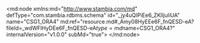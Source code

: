 <?xml version="1.0" encoding="UTF-8"?>
<md:node xmlns:md="http://www.stambia.com/md" defType="com.stambia.rdbms.schema" id="_jy4uQIPiEe6_ZKlljuliUA" name="CSG1_ORA4" md:ref="resource.md#_Amy08HyEEe6F_fnQESD-eA?fileId=_wdWFIHyDEe6F_fnQESD-eA$type=md$name=CSG1_ORA4?" internalVersion="v1.0.0" subMd="true">
  <attribute defType="com.stambia.rdbms.schema.dataStoreFilter" id="_Nm6WoIUnEe6_ZKlljuliUA" value=""/>
  <node defType="com.stambia.rdbms.datastore" id="_1Y35wIUwEe6_ZKlljuliUA" name="FILE_CONTROL">
    <attribute defType="com.stambia.rdbms.datastore.name" id="_1Y4g0IUwEe6_ZKlljuliUA" value="FILE_CONTROL"/>
    <attribute defType="com.stambia.rdbms.datastore.type" id="_1Y4g0YUwEe6_ZKlljuliUA" value="TABLE"/>
    <node defType="com.stambia.rdbms.column" id="_1eINMIUwEe6_ZKlljuliUA" name="CHAMP1" position="1">
      <attribute defType="com.stambia.rdbms.column.name" id="_1eINMYUwEe6_ZKlljuliUA" value="CHAMP1"/>
      <attribute defType="com.stambia.rdbms.column.nullable" id="_1eINMoUwEe6_ZKlljuliUA" value="1"/>
      <attribute defType="com.stambia.rdbms.column.charByte" id="_1eINM4UwEe6_ZKlljuliUA" value="BYTE"/>
      <attribute defType="com.stambia.rdbms.column.type" id="_1eINNIUwEe6_ZKlljuliUA" value="VARCHAR2"/>
      <attribute defType="com.stambia.rdbms.column.size" id="_1eINNYUwEe6_ZKlljuliUA" value="255"/>
    </node>
    <node defType="com.stambia.rdbms.column" id="_1eI0QIUwEe6_ZKlljuliUA" name="CHAMP2" position="2">
      <attribute defType="com.stambia.rdbms.column.name" id="_1eI0QYUwEe6_ZKlljuliUA" value="CHAMP2"/>
      <attribute defType="com.stambia.rdbms.column.nullable" id="_1eI0QoUwEe6_ZKlljuliUA" value="1"/>
      <attribute defType="com.stambia.rdbms.column.charByte" id="_1eI0Q4UwEe6_ZKlljuliUA" value="BYTE"/>
      <attribute defType="com.stambia.rdbms.column.type" id="_1eI0RIUwEe6_ZKlljuliUA" value="VARCHAR2"/>
      <attribute defType="com.stambia.rdbms.column.size" id="_1eI0RYUwEe6_ZKlljuliUA" value="255"/>
    </node>
    <node defType="com.stambia.rdbms.column" id="_1eKCYIUwEe6_ZKlljuliUA" name="CHAMP3" position="3">
      <attribute defType="com.stambia.rdbms.column.name" id="_1eKCYYUwEe6_ZKlljuliUA" value="CHAMP3"/>
      <attribute defType="com.stambia.rdbms.column.nullable" id="_1eKCYoUwEe6_ZKlljuliUA" value="1"/>
      <attribute defType="com.stambia.rdbms.column.charByte" id="_1eKCY4UwEe6_ZKlljuliUA" value="BYTE"/>
      <attribute defType="com.stambia.rdbms.column.type" id="_1eKCZIUwEe6_ZKlljuliUA" value="VARCHAR2"/>
      <attribute defType="com.stambia.rdbms.column.size" id="_1eKCZYUwEe6_ZKlljuliUA" value="255"/>
    </node>
    <node defType="com.stambia.rdbms.column" id="_1eLQgIUwEe6_ZKlljuliUA" name="CHAMP4" position="4">
      <attribute defType="com.stambia.rdbms.column.name" id="_1eLQgYUwEe6_ZKlljuliUA" value="CHAMP4"/>
      <attribute defType="com.stambia.rdbms.column.nullable" id="_1eLQgoUwEe6_ZKlljuliUA" value="1"/>
      <attribute defType="com.stambia.rdbms.column.charByte" id="_1eLQg4UwEe6_ZKlljuliUA" value="BYTE"/>
      <attribute defType="com.stambia.rdbms.column.type" id="_1eLQhIUwEe6_ZKlljuliUA" value="VARCHAR2"/>
      <attribute defType="com.stambia.rdbms.column.size" id="_1eLQhYUwEe6_ZKlljuliUA" value="255"/>
    </node>
    <node defType="com.stambia.rdbms.column" id="_1eMeoIUwEe6_ZKlljuliUA" name="CHAMP5" position="5">
      <attribute defType="com.stambia.rdbms.column.name" id="_1eMeoYUwEe6_ZKlljuliUA" value="CHAMP5"/>
      <attribute defType="com.stambia.rdbms.column.nullable" id="_1eMeooUwEe6_ZKlljuliUA" value="1"/>
      <attribute defType="com.stambia.rdbms.column.charByte" id="_1eMeo4UwEe6_ZKlljuliUA" value="BYTE"/>
      <attribute defType="com.stambia.rdbms.column.type" id="_1eMepIUwEe6_ZKlljuliUA" value="VARCHAR2"/>
      <attribute defType="com.stambia.rdbms.column.size" id="_1eMepYUwEe6_ZKlljuliUA" value="255"/>
    </node>
    <node defType="com.stambia.rdbms.column" id="_1eNFsIUwEe6_ZKlljuliUA" name="CHAMP6" position="6">
      <attribute defType="com.stambia.rdbms.column.name" id="_1eNFsYUwEe6_ZKlljuliUA" value="CHAMP6"/>
      <attribute defType="com.stambia.rdbms.column.nullable" id="_1eNFsoUwEe6_ZKlljuliUA" value="1"/>
      <attribute defType="com.stambia.rdbms.column.charByte" id="_1eNFs4UwEe6_ZKlljuliUA" value="BYTE"/>
      <attribute defType="com.stambia.rdbms.column.type" id="_1eNFtIUwEe6_ZKlljuliUA" value="VARCHAR2"/>
      <attribute defType="com.stambia.rdbms.column.size" id="_1eNFtYUwEe6_ZKlljuliUA" value="255"/>
    </node>
    <node defType="com.stambia.rdbms.column" id="_1eOT0IUwEe6_ZKlljuliUA" name="CHAMP7" position="7">
      <attribute defType="com.stambia.rdbms.column.name" id="_1eOT0YUwEe6_ZKlljuliUA" value="CHAMP7"/>
      <attribute defType="com.stambia.rdbms.column.nullable" id="_1eOT0oUwEe6_ZKlljuliUA" value="1"/>
      <attribute defType="com.stambia.rdbms.column.charByte" id="_1eOT04UwEe6_ZKlljuliUA" value="BYTE"/>
      <attribute defType="com.stambia.rdbms.column.type" id="_1eOT1IUwEe6_ZKlljuliUA" value="VARCHAR2"/>
      <attribute defType="com.stambia.rdbms.column.size" id="_1eOT1YUwEe6_ZKlljuliUA" value="255"/>
    </node>
    <node defType="com.stambia.rdbms.column" id="_1eO64IUwEe6_ZKlljuliUA" name="CHAMP8" position="8">
      <attribute defType="com.stambia.rdbms.column.name" id="_1eO64YUwEe6_ZKlljuliUA" value="CHAMP8"/>
      <attribute defType="com.stambia.rdbms.column.nullable" id="_1eO64oUwEe6_ZKlljuliUA" value="1"/>
      <attribute defType="com.stambia.rdbms.column.charByte" id="_1eO644UwEe6_ZKlljuliUA" value="BYTE"/>
      <attribute defType="com.stambia.rdbms.column.type" id="_1eO65IUwEe6_ZKlljuliUA" value="VARCHAR2"/>
      <attribute defType="com.stambia.rdbms.column.size" id="_1eO65YUwEe6_ZKlljuliUA" value="255"/>
    </node>
    <node defType="com.stambia.rdbms.column" id="_1eQJAIUwEe6_ZKlljuliUA" name="CHAMP9" position="9">
      <attribute defType="com.stambia.rdbms.column.name" id="_1eQJAYUwEe6_ZKlljuliUA" value="CHAMP9"/>
      <attribute defType="com.stambia.rdbms.column.nullable" id="_1eQJAoUwEe6_ZKlljuliUA" value="1"/>
      <attribute defType="com.stambia.rdbms.column.charByte" id="_1eQJA4UwEe6_ZKlljuliUA" value="BYTE"/>
      <attribute defType="com.stambia.rdbms.column.type" id="_1eQJBIUwEe6_ZKlljuliUA" value="VARCHAR2"/>
      <attribute defType="com.stambia.rdbms.column.size" id="_1eQJBYUwEe6_ZKlljuliUA" value="255"/>
    </node>
    <node defType="com.stambia.rdbms.column" id="_1eQwEIUwEe6_ZKlljuliUA" name="CHAMP10" position="10">
      <attribute defType="com.stambia.rdbms.column.name" id="_1eQwEYUwEe6_ZKlljuliUA" value="CHAMP10"/>
      <attribute defType="com.stambia.rdbms.column.nullable" id="_1eQwEoUwEe6_ZKlljuliUA" value="1"/>
      <attribute defType="com.stambia.rdbms.column.charByte" id="_1eQwE4UwEe6_ZKlljuliUA" value="BYTE"/>
      <attribute defType="com.stambia.rdbms.column.type" id="_1eQwFIUwEe6_ZKlljuliUA" value="VARCHAR2"/>
      <attribute defType="com.stambia.rdbms.column.size" id="_1eQwFYUwEe6_ZKlljuliUA" value="255"/>
    </node>
    <node defType="com.stambia.rdbms.column" id="_1eRXIIUwEe6_ZKlljuliUA" name="CHAMP11" position="11">
      <attribute defType="com.stambia.rdbms.column.name" id="_1eRXIYUwEe6_ZKlljuliUA" value="CHAMP11"/>
      <attribute defType="com.stambia.rdbms.column.nullable" id="_1eRXIoUwEe6_ZKlljuliUA" value="1"/>
      <attribute defType="com.stambia.rdbms.column.charByte" id="_1eRXI4UwEe6_ZKlljuliUA" value="BYTE"/>
      <attribute defType="com.stambia.rdbms.column.type" id="_1eRXJIUwEe6_ZKlljuliUA" value="VARCHAR2"/>
      <attribute defType="com.stambia.rdbms.column.size" id="_1eRXJYUwEe6_ZKlljuliUA" value="255"/>
    </node>
    <node defType="com.stambia.rdbms.column" id="_1eSlQIUwEe6_ZKlljuliUA" name="CHAMP12" position="12">
      <attribute defType="com.stambia.rdbms.column.name" id="_1eSlQYUwEe6_ZKlljuliUA" value="CHAMP12"/>
      <attribute defType="com.stambia.rdbms.column.nullable" id="_1eSlQoUwEe6_ZKlljuliUA" value="1"/>
      <attribute defType="com.stambia.rdbms.column.charByte" id="_1eSlQ4UwEe6_ZKlljuliUA" value="BYTE"/>
      <attribute defType="com.stambia.rdbms.column.type" id="_1eSlRIUwEe6_ZKlljuliUA" value="VARCHAR2"/>
      <attribute defType="com.stambia.rdbms.column.size" id="_1eSlRYUwEe6_ZKlljuliUA" value="255"/>
    </node>
    <node defType="com.stambia.rdbms.column" id="_1eTMUIUwEe6_ZKlljuliUA" name="CHAMP13" position="13">
      <attribute defType="com.stambia.rdbms.column.name" id="_1eTMUYUwEe6_ZKlljuliUA" value="CHAMP13"/>
      <attribute defType="com.stambia.rdbms.column.nullable" id="_1eTMUoUwEe6_ZKlljuliUA" value="1"/>
      <attribute defType="com.stambia.rdbms.column.charByte" id="_1eTMU4UwEe6_ZKlljuliUA" value="BYTE"/>
      <attribute defType="com.stambia.rdbms.column.type" id="_1eTMVIUwEe6_ZKlljuliUA" value="VARCHAR2"/>
      <attribute defType="com.stambia.rdbms.column.size" id="_1eTMVYUwEe6_ZKlljuliUA" value="255"/>
    </node>
    <node defType="com.stambia.rdbms.column" id="_1eUacIUwEe6_ZKlljuliUA" name="SOURCE" position="14">
      <attribute defType="com.stambia.rdbms.column.name" id="_1eUacYUwEe6_ZKlljuliUA" value="SOURCE"/>
      <attribute defType="com.stambia.rdbms.column.nullable" id="_1eUacoUwEe6_ZKlljuliUA" value="1"/>
      <attribute defType="com.stambia.rdbms.column.charByte" id="_1eUac4UwEe6_ZKlljuliUA" value="BYTE"/>
      <attribute defType="com.stambia.rdbms.column.type" id="_1eUadIUwEe6_ZKlljuliUA" value="VARCHAR2"/>
      <attribute defType="com.stambia.rdbms.column.size" id="_1eUadYUwEe6_ZKlljuliUA" value="255"/>
    </node>
  </node>
  <node defType="com.stambia.rdbms.datastore" id="_MPQCUIU2Ee6_ZKlljuliUA" name="SOURCE">
    <attribute defType="com.stambia.rdbms.datastore.name" id="_MPQCUYU2Ee6_ZKlljuliUA" value="SOURCE"/>
    <attribute defType="com.stambia.rdbms.datastore.type" id="_MPQCUoU2Ee6_ZKlljuliUA" value="TABLE"/>
    <node defType="com.stambia.rdbms.column" id="_MYzm8IU2Ee6_ZKlljuliUA" name="ID_SOURCE" position="1">
      <attribute defType="com.stambia.rdbms.column.name" id="_MY0OAIU2Ee6_ZKlljuliUA" value="ID_SOURCE"/>
      <attribute defType="com.stambia.rdbms.column.nullable" id="_MY0OAYU2Ee6_ZKlljuliUA" value="1"/>
      <attribute defType="com.stambia.rdbms.column.charByte" id="_MY0OAoU2Ee6_ZKlljuliUA" value="BYTE"/>
      <attribute defType="com.stambia.rdbms.column.type" id="_MY0OA4U2Ee6_ZKlljuliUA" value="NUMBER"/>
    </node>
    <node defType="com.stambia.rdbms.column" id="_MY01EIU2Ee6_ZKlljuliUA" name="SOURCE" position="2">
      <attribute defType="com.stambia.rdbms.column.name" id="_MY1cIIU2Ee6_ZKlljuliUA" value="SOURCE"/>
      <attribute defType="com.stambia.rdbms.column.nullable" id="_MY1cIYU2Ee6_ZKlljuliUA" value="0"/>
      <attribute defType="com.stambia.rdbms.column.charByte" id="_MY1cIoU2Ee6_ZKlljuliUA" value="CHAR"/>
      <attribute defType="com.stambia.rdbms.column.type" id="_MY1cI4U2Ee6_ZKlljuliUA" value="VARCHAR2"/>
      <attribute defType="com.stambia.rdbms.column.size" id="_MY1cJIU2Ee6_ZKlljuliUA" value="200"/>
    </node>
    <node defType="com.stambia.rdbms.column" id="_MY2DMIU2Ee6_ZKlljuliUA" name="DATE_INTEGRATION" position="3">
      <attribute defType="com.stambia.rdbms.column.name" id="_MY2DMYU2Ee6_ZKlljuliUA" value="DATE_INTEGRATION"/>
      <attribute defType="com.stambia.rdbms.column.nullable" id="_MY2DMoU2Ee6_ZKlljuliUA" value="1"/>
      <attribute defType="com.stambia.rdbms.column.digits" id="_MY2DM4U2Ee6_ZKlljuliUA" value="6"/>
      <attribute defType="com.stambia.rdbms.column.charByte" id="_MY2DNIU2Ee6_ZKlljuliUA" value="BYTE"/>
      <attribute defType="com.stambia.rdbms.column.type" id="_MY2qQIU2Ee6_ZKlljuliUA" value="TIMESTAMP"/>
      <attribute defType="com.stambia.rdbms.column.size" id="_MY2qQYU2Ee6_ZKlljuliUA" value="11"/>
    </node>
    <node defType="com.stambia.rdbms.pk" id="_MY_0MIU2Ee6_ZKlljuliUA" name="PK_SAS_SOURCE">
      <node defType="com.stambia.rdbms.colref" id="_MY_0MYU2Ee6_ZKlljuliUA" position="1">
        <attribute defType="com.stambia.rdbms.colref.ref" id="_MY_0MoU2Ee6_ZKlljuliUA" ref="resource.md#_MY01EIU2Ee6_ZKlljuliUA?fileId=_jy4uQIPiEe6_ZKlljuliUA$type=md$name=SOURCE?"/>
      </node>
    </node>
  </node>
  <node defType="com.stambia.rdbms.datastore" id="_kvLqAIU4Ee6_ZKlljuliUA" name="SAS_COMPTE">
    <attribute defType="com.stambia.rdbms.datastore.name" id="_kvLqAYU4Ee6_ZKlljuliUA" value="SAS_COMPTE"/>
    <attribute defType="com.stambia.rdbms.datastore.type" id="_kvLqAoU4Ee6_ZKlljuliUA" value="TABLE"/>
    <node defType="com.stambia.rdbms.column" id="_k1a04IU4Ee6_ZKlljuliUA" name="CLE_COMPTE" position="1">
      <attribute defType="com.stambia.rdbms.column.name" id="_k1a04YU4Ee6_ZKlljuliUA" value="CLE_COMPTE"/>
      <attribute defType="com.stambia.rdbms.column.nullable" id="_k1bb8IU4Ee6_ZKlljuliUA" value="0"/>
      <attribute defType="com.stambia.rdbms.column.charByte" id="_k1bb8YU4Ee6_ZKlljuliUA" value="CHAR"/>
      <attribute defType="com.stambia.rdbms.column.type" id="_k1bb8oU4Ee6_ZKlljuliUA" value="VARCHAR2"/>
      <attribute defType="com.stambia.rdbms.column.size" id="_k1bb84U4Ee6_ZKlljuliUA" value="255"/>
    </node>
    <node defType="com.stambia.rdbms.column" id="_k1cDAIU4Ee6_ZKlljuliUA" name="ACTION" position="2">
      <attribute defType="com.stambia.rdbms.column.name" id="_k1cqEIU4Ee6_ZKlljuliUA" value="ACTION"/>
      <attribute defType="com.stambia.rdbms.column.nullable" id="_k1cqEYU4Ee6_ZKlljuliUA" value="1"/>
      <attribute defType="com.stambia.rdbms.column.charByte" id="_k1cqEoU4Ee6_ZKlljuliUA" value="CHAR"/>
      <attribute defType="com.stambia.rdbms.column.type" id="_k1cqE4U4Ee6_ZKlljuliUA" value="VARCHAR2"/>
      <attribute defType="com.stambia.rdbms.column.size" id="_k1cqFIU4Ee6_ZKlljuliUA" value="1"/>
    </node>
    <node defType="com.stambia.rdbms.column" id="_k1dRIIU4Ee6_ZKlljuliUA" name="STATUS" position="3">
      <attribute defType="com.stambia.rdbms.column.name" id="_k1dRIYU4Ee6_ZKlljuliUA" value="STATUS"/>
      <attribute defType="com.stambia.rdbms.column.nullable" id="_k1dRIoU4Ee6_ZKlljuliUA" value="1"/>
      <attribute defType="com.stambia.rdbms.column.charByte" id="_k1dRI4U4Ee6_ZKlljuliUA" value="CHAR"/>
      <attribute defType="com.stambia.rdbms.column.type" id="_k1dRJIU4Ee6_ZKlljuliUA" value="VARCHAR2"/>
      <attribute defType="com.stambia.rdbms.column.size" id="_k1dRJYU4Ee6_ZKlljuliUA" value="5"/>
    </node>
    <node defType="com.stambia.rdbms.column" id="_k1d4MIU4Ee6_ZKlljuliUA" name="TYPE" position="4">
      <attribute defType="com.stambia.rdbms.column.name" id="_k1d4MYU4Ee6_ZKlljuliUA" value="TYPE"/>
      <attribute defType="com.stambia.rdbms.column.nullable" id="_k1d4MoU4Ee6_ZKlljuliUA" value="1"/>
      <attribute defType="com.stambia.rdbms.column.charByte" id="_k1efQIU4Ee6_ZKlljuliUA" value="BYTE"/>
      <attribute defType="com.stambia.rdbms.column.type" id="_k1efQYU4Ee6_ZKlljuliUA" value="VARCHAR2"/>
      <attribute defType="com.stambia.rdbms.column.size" id="_k1efQoU4Ee6_ZKlljuliUA" value="255"/>
    </node>
    <node defType="com.stambia.rdbms.column" id="_k1fGUIU4Ee6_ZKlljuliUA" name="CABINET" position="5">
      <attribute defType="com.stambia.rdbms.column.name" id="_k1fGUYU4Ee6_ZKlljuliUA" value="CABINET"/>
      <attribute defType="com.stambia.rdbms.column.nullable" id="_k1fGUoU4Ee6_ZKlljuliUA" value="1"/>
      <attribute defType="com.stambia.rdbms.column.charByte" id="_k1fGU4U4Ee6_ZKlljuliUA" value="BYTE"/>
      <attribute defType="com.stambia.rdbms.column.type" id="_k1fGVIU4Ee6_ZKlljuliUA" value="VARCHAR2"/>
      <attribute defType="com.stambia.rdbms.column.size" id="_k1fGVYU4Ee6_ZKlljuliUA" value="255"/>
    </node>
    <node defType="com.stambia.rdbms.column" id="_k1gUcIU4Ee6_ZKlljuliUA" name="DATE_CREATION" position="6">
      <attribute defType="com.stambia.rdbms.column.name" id="_k1gUcYU4Ee6_ZKlljuliUA" value="DATE_CREATION"/>
      <attribute defType="com.stambia.rdbms.column.nullable" id="_k1gUcoU4Ee6_ZKlljuliUA" value="1"/>
      <attribute defType="com.stambia.rdbms.column.digits" id="_k1gUc4U4Ee6_ZKlljuliUA" value="6"/>
      <attribute defType="com.stambia.rdbms.column.charByte" id="_k1gUdIU4Ee6_ZKlljuliUA" value="BYTE"/>
      <attribute defType="com.stambia.rdbms.column.type" id="_k1gUdYU4Ee6_ZKlljuliUA" value="TIMESTAMP"/>
      <attribute defType="com.stambia.rdbms.column.size" id="_k1gUdoU4Ee6_ZKlljuliUA" value="11"/>
    </node>
    <node defType="com.stambia.rdbms.column" id="_k1g7gIU4Ee6_ZKlljuliUA" name="ID_SOURCE" position="7">
      <attribute defType="com.stambia.rdbms.column.name" id="_k1g7gYU4Ee6_ZKlljuliUA" value="ID_SOURCE"/>
      <attribute defType="com.stambia.rdbms.column.nullable" id="_k1g7goU4Ee6_ZKlljuliUA" value="1"/>
      <attribute defType="com.stambia.rdbms.column.digits" id="_k1g7g4U4Ee6_ZKlljuliUA" value="0"/>
      <attribute defType="com.stambia.rdbms.column.charByte" id="_k1g7hIU4Ee6_ZKlljuliUA" value="BYTE"/>
      <attribute defType="com.stambia.rdbms.column.type" id="_k1g7hYU4Ee6_ZKlljuliUA" value="NUMBER"/>
      <attribute defType="com.stambia.rdbms.column.size" id="_k1g7hoU4Ee6_ZKlljuliUA" value="4"/>
    </node>
    <node defType="com.stambia.rdbms.pk" id="_k1o3UIU4Ee6_ZKlljuliUA" name="PK_SAS_COMPTE">
      <node defType="com.stambia.rdbms.colref" id="_k1peYIU4Ee6_ZKlljuliUA" position="1">
        <attribute defType="com.stambia.rdbms.colref.ref" id="_k1peYYU4Ee6_ZKlljuliUA" ref="resource.md#_k1a04IU4Ee6_ZKlljuliUA?fileId=_jy4uQIPiEe6_ZKlljuliUA$type=md$name=CLE_COMPTE?"/>
      </node>
    </node>
  </node>
  <node defType="com.stambia.rdbms.datastore" id="_k8iwkIU4Ee6_ZKlljuliUA" name="SAS_ADRESSE">
    <attribute defType="com.stambia.rdbms.datastore.name" id="_k8jXoIU4Ee6_ZKlljuliUA" value="SAS_ADRESSE"/>
    <attribute defType="com.stambia.rdbms.datastore.type" id="_k8jXoYU4Ee6_ZKlljuliUA" value="TABLE"/>
    <node defType="com.stambia.rdbms.column" id="_lDDoQIU4Ee6_ZKlljuliUA" name="CLE_CLIENT" position="1">
      <attribute defType="com.stambia.rdbms.column.name" id="_lDEPUIU4Ee6_ZKlljuliUA" value="CLE_CLIENT"/>
      <attribute defType="com.stambia.rdbms.column.nullable" id="_lDE2YIU4Ee6_ZKlljuliUA" value="0"/>
      <attribute defType="com.stambia.rdbms.column.charByte" id="_lDE2YYU4Ee6_ZKlljuliUA" value="CHAR"/>
      <attribute defType="com.stambia.rdbms.column.type" id="_lDE2YoU4Ee6_ZKlljuliUA" value="VARCHAR2"/>
      <attribute defType="com.stambia.rdbms.column.size" id="_lDE2Y4U4Ee6_ZKlljuliUA" value="45"/>
    </node>
    <node defType="com.stambia.rdbms.column" id="_lDGEgIU4Ee6_ZKlljuliUA" name="ACTION" position="2">
      <attribute defType="com.stambia.rdbms.column.name" id="_lDGEgYU4Ee6_ZKlljuliUA" value="ACTION"/>
      <attribute defType="com.stambia.rdbms.column.nullable" id="_lDGEgoU4Ee6_ZKlljuliUA" value="1"/>
      <attribute defType="com.stambia.rdbms.column.charByte" id="_lDGEg4U4Ee6_ZKlljuliUA" value="CHAR"/>
      <attribute defType="com.stambia.rdbms.column.type" id="_lDGEhIU4Ee6_ZKlljuliUA" value="VARCHAR2"/>
      <attribute defType="com.stambia.rdbms.column.size" id="_lDGEhYU4Ee6_ZKlljuliUA" value="1"/>
    </node>
    <node defType="com.stambia.rdbms.column" id="_lDGrkIU4Ee6_ZKlljuliUA" name="STATUS" position="3">
      <attribute defType="com.stambia.rdbms.column.name" id="_lDGrkYU4Ee6_ZKlljuliUA" value="STATUS"/>
      <attribute defType="com.stambia.rdbms.column.nullable" id="_lDGrkoU4Ee6_ZKlljuliUA" value="1"/>
      <attribute defType="com.stambia.rdbms.column.charByte" id="_lDGrk4U4Ee6_ZKlljuliUA" value="CHAR"/>
      <attribute defType="com.stambia.rdbms.column.type" id="_lDGrlIU4Ee6_ZKlljuliUA" value="VARCHAR2"/>
      <attribute defType="com.stambia.rdbms.column.size" id="_lDGrlYU4Ee6_ZKlljuliUA" value="5"/>
    </node>
    <node defType="com.stambia.rdbms.column" id="_lDHSoIU4Ee6_ZKlljuliUA" name="LIGNE_1" position="4">
      <attribute defType="com.stambia.rdbms.column.name" id="_lDHSoYU4Ee6_ZKlljuliUA" value="LIGNE_1"/>
      <attribute defType="com.stambia.rdbms.column.nullable" id="_lDHSooU4Ee6_ZKlljuliUA" value="1"/>
      <attribute defType="com.stambia.rdbms.column.charByte" id="_lDHSo4U4Ee6_ZKlljuliUA" value="CHAR"/>
      <attribute defType="com.stambia.rdbms.column.type" id="_lDH5sIU4Ee6_ZKlljuliUA" value="VARCHAR2"/>
      <attribute defType="com.stambia.rdbms.column.size" id="_lDH5sYU4Ee6_ZKlljuliUA" value="255"/>
    </node>
    <node defType="com.stambia.rdbms.column" id="_lDIgwIU4Ee6_ZKlljuliUA" name="LIGNE_2" position="5">
      <attribute defType="com.stambia.rdbms.column.name" id="_lDIgwYU4Ee6_ZKlljuliUA" value="LIGNE_2"/>
      <attribute defType="com.stambia.rdbms.column.nullable" id="_lDIgwoU4Ee6_ZKlljuliUA" value="1"/>
      <attribute defType="com.stambia.rdbms.column.charByte" id="_lDIgw4U4Ee6_ZKlljuliUA" value="CHAR"/>
      <attribute defType="com.stambia.rdbms.column.type" id="_lDIgxIU4Ee6_ZKlljuliUA" value="VARCHAR2"/>
      <attribute defType="com.stambia.rdbms.column.size" id="_lDIgxYU4Ee6_ZKlljuliUA" value="255"/>
    </node>
    <node defType="com.stambia.rdbms.column" id="_lDJH0IU4Ee6_ZKlljuliUA" name="LIGNE_3" position="6">
      <attribute defType="com.stambia.rdbms.column.name" id="_lDJH0YU4Ee6_ZKlljuliUA" value="LIGNE_3"/>
      <attribute defType="com.stambia.rdbms.column.nullable" id="_lDJu4IU4Ee6_ZKlljuliUA" value="1"/>
      <attribute defType="com.stambia.rdbms.column.charByte" id="_lDJu4YU4Ee6_ZKlljuliUA" value="CHAR"/>
      <attribute defType="com.stambia.rdbms.column.type" id="_lDJu4oU4Ee6_ZKlljuliUA" value="VARCHAR2"/>
      <attribute defType="com.stambia.rdbms.column.size" id="_lDJu44U4Ee6_ZKlljuliUA" value="255"/>
    </node>
    <node defType="com.stambia.rdbms.column" id="_lDKV8IU4Ee6_ZKlljuliUA" name="LIGNE_4" position="7">
      <attribute defType="com.stambia.rdbms.column.name" id="_lDKV8YU4Ee6_ZKlljuliUA" value="LIGNE_4"/>
      <attribute defType="com.stambia.rdbms.column.nullable" id="_lDKV8oU4Ee6_ZKlljuliUA" value="1"/>
      <attribute defType="com.stambia.rdbms.column.charByte" id="_lDKV84U4Ee6_ZKlljuliUA" value="CHAR"/>
      <attribute defType="com.stambia.rdbms.column.type" id="_lDKV9IU4Ee6_ZKlljuliUA" value="VARCHAR2"/>
      <attribute defType="com.stambia.rdbms.column.size" id="_lDKV9YU4Ee6_ZKlljuliUA" value="255"/>
    </node>
    <node defType="com.stambia.rdbms.column" id="_lDK9AIU4Ee6_ZKlljuliUA" name="LIGNE_5" position="8">
      <attribute defType="com.stambia.rdbms.column.name" id="_lDK9AYU4Ee6_ZKlljuliUA" value="LIGNE_5"/>
      <attribute defType="com.stambia.rdbms.column.nullable" id="_lDK9AoU4Ee6_ZKlljuliUA" value="1"/>
      <attribute defType="com.stambia.rdbms.column.charByte" id="_lDK9A4U4Ee6_ZKlljuliUA" value="CHAR"/>
      <attribute defType="com.stambia.rdbms.column.type" id="_lDK9BIU4Ee6_ZKlljuliUA" value="VARCHAR2"/>
      <attribute defType="com.stambia.rdbms.column.size" id="_lDK9BYU4Ee6_ZKlljuliUA" value="255"/>
    </node>
    <node defType="com.stambia.rdbms.column" id="_lDMLIIU4Ee6_ZKlljuliUA" name="VILLE" position="9">
      <attribute defType="com.stambia.rdbms.column.name" id="_lDMLIYU4Ee6_ZKlljuliUA" value="VILLE"/>
      <attribute defType="com.stambia.rdbms.column.nullable" id="_lDMLIoU4Ee6_ZKlljuliUA" value="1"/>
      <attribute defType="com.stambia.rdbms.column.charByte" id="_lDMLI4U4Ee6_ZKlljuliUA" value="CHAR"/>
      <attribute defType="com.stambia.rdbms.column.type" id="_lDMLJIU4Ee6_ZKlljuliUA" value="VARCHAR2"/>
      <attribute defType="com.stambia.rdbms.column.size" id="_lDMLJYU4Ee6_ZKlljuliUA" value="255"/>
    </node>
    <node defType="com.stambia.rdbms.column" id="_lDMyMIU4Ee6_ZKlljuliUA" name="CODE_POSTAL" position="10">
      <attribute defType="com.stambia.rdbms.column.name" id="_lDNZQIU4Ee6_ZKlljuliUA" value="CODE_POSTAL"/>
      <attribute defType="com.stambia.rdbms.column.nullable" id="_lDNZQYU4Ee6_ZKlljuliUA" value="1"/>
      <attribute defType="com.stambia.rdbms.column.charByte" id="_lDNZQoU4Ee6_ZKlljuliUA" value="CHAR"/>
      <attribute defType="com.stambia.rdbms.column.type" id="_lDNZQ4U4Ee6_ZKlljuliUA" value="VARCHAR2"/>
      <attribute defType="com.stambia.rdbms.column.size" id="_lDNZRIU4Ee6_ZKlljuliUA" value="255"/>
    </node>
    <node defType="com.stambia.rdbms.column" id="_lDOAUIU4Ee6_ZKlljuliUA" name="PAYS" position="11">
      <attribute defType="com.stambia.rdbms.column.name" id="_lDOAUYU4Ee6_ZKlljuliUA" value="PAYS"/>
      <attribute defType="com.stambia.rdbms.column.nullable" id="_lDOAUoU4Ee6_ZKlljuliUA" value="1"/>
      <attribute defType="com.stambia.rdbms.column.charByte" id="_lDOAU4U4Ee6_ZKlljuliUA" value="CHAR"/>
      <attribute defType="com.stambia.rdbms.column.type" id="_lDOAVIU4Ee6_ZKlljuliUA" value="VARCHAR2"/>
      <attribute defType="com.stambia.rdbms.column.size" id="_lDOAVYU4Ee6_ZKlljuliUA" value="255"/>
    </node>
    <node defType="com.stambia.rdbms.column" id="_lDPOcIU4Ee6_ZKlljuliUA" name="QUALITE" position="12">
      <attribute defType="com.stambia.rdbms.column.name" id="_lDPOcYU4Ee6_ZKlljuliUA" value="QUALITE"/>
      <attribute defType="com.stambia.rdbms.column.nullable" id="_lDPOcoU4Ee6_ZKlljuliUA" value="1"/>
      <attribute defType="com.stambia.rdbms.column.charByte" id="_lDPOc4U4Ee6_ZKlljuliUA" value="CHAR"/>
      <attribute defType="com.stambia.rdbms.column.type" id="_lDPOdIU4Ee6_ZKlljuliUA" value="VARCHAR2"/>
      <attribute defType="com.stambia.rdbms.column.size" id="_lDPOdYU4Ee6_ZKlljuliUA" value="255"/>
    </node>
    <node defType="com.stambia.rdbms.column" id="_lDP1gIU4Ee6_ZKlljuliUA" name="DATE_CREATION" position="13">
      <attribute defType="com.stambia.rdbms.column.name" id="_lDP1gYU4Ee6_ZKlljuliUA" value="DATE_CREATION"/>
      <attribute defType="com.stambia.rdbms.column.nullable" id="_lDP1goU4Ee6_ZKlljuliUA" value="1"/>
      <attribute defType="com.stambia.rdbms.column.digits" id="_lDP1g4U4Ee6_ZKlljuliUA" value="6"/>
      <attribute defType="com.stambia.rdbms.column.charByte" id="_lDP1hIU4Ee6_ZKlljuliUA" value="BYTE"/>
      <attribute defType="com.stambia.rdbms.column.type" id="_lDP1hYU4Ee6_ZKlljuliUA" value="TIMESTAMP"/>
      <attribute defType="com.stambia.rdbms.column.size" id="_lDP1hoU4Ee6_ZKlljuliUA" value="11"/>
    </node>
    <node defType="com.stambia.rdbms.column" id="_lDRDoIU4Ee6_ZKlljuliUA" name="ID_SOURCE" position="14">
      <attribute defType="com.stambia.rdbms.column.name" id="_lDRDoYU4Ee6_ZKlljuliUA" value="ID_SOURCE"/>
      <attribute defType="com.stambia.rdbms.column.nullable" id="_lDRDooU4Ee6_ZKlljuliUA" value="1"/>
      <attribute defType="com.stambia.rdbms.column.digits" id="_lDRDo4U4Ee6_ZKlljuliUA" value="0"/>
      <attribute defType="com.stambia.rdbms.column.charByte" id="_lDRDpIU4Ee6_ZKlljuliUA" value="BYTE"/>
      <attribute defType="com.stambia.rdbms.column.type" id="_lDRDpYU4Ee6_ZKlljuliUA" value="NUMBER"/>
      <attribute defType="com.stambia.rdbms.column.size" id="_lDRDpoU4Ee6_ZKlljuliUA" value="3"/>
    </node>
    <node defType="com.stambia.rdbms.pk" id="_lDV8IIU4Ee6_ZKlljuliUA" name="PK_SAS_ADRESSE">
      <node defType="com.stambia.rdbms.colref" id="_lDV8IYU4Ee6_ZKlljuliUA" position="1">
        <attribute defType="com.stambia.rdbms.colref.ref" id="_lDV8IoU4Ee6_ZKlljuliUA" ref="resource.md#_lDDoQIU4Ee6_ZKlljuliUA?fileId=_jy4uQIPiEe6_ZKlljuliUA$type=md$name=CLE_CLIENT?"/>
      </node>
    </node>
  </node>
  <node defType="com.stambia.rdbms.datastore" id="_k1z2cYU4Ee6_ZKlljuliUA" name="SAS_TELEPHONE">
    <attribute defType="com.stambia.rdbms.datastore.name" id="_k1z2coU4Ee6_ZKlljuliUA" value="SAS_TELEPHONE"/>
    <attribute defType="com.stambia.rdbms.datastore.type" id="_k1z2c4U4Ee6_ZKlljuliUA" value="TABLE"/>
    <node defType="com.stambia.rdbms.column" id="_k8AlEIU4Ee6_ZKlljuliUA" name="CLE_CLIENT" position="1">
      <attribute defType="com.stambia.rdbms.column.name" id="_k8AlEYU4Ee6_ZKlljuliUA" value="CLE_CLIENT"/>
      <attribute defType="com.stambia.rdbms.column.nullable" id="_k8AlEoU4Ee6_ZKlljuliUA" value="0"/>
      <attribute defType="com.stambia.rdbms.column.charByte" id="_k8AlE4U4Ee6_ZKlljuliUA" value="CHAR"/>
      <attribute defType="com.stambia.rdbms.column.type" id="_k8AlFIU4Ee6_ZKlljuliUA" value="VARCHAR2"/>
      <attribute defType="com.stambia.rdbms.column.size" id="_k8AlFYU4Ee6_ZKlljuliUA" value="45"/>
    </node>
    <node defType="com.stambia.rdbms.column" id="_k8BzMIU4Ee6_ZKlljuliUA" name="TYPE" position="2">
      <attribute defType="com.stambia.rdbms.column.name" id="_k8BzMYU4Ee6_ZKlljuliUA" value="TYPE"/>
      <attribute defType="com.stambia.rdbms.column.nullable" id="_k8BzMoU4Ee6_ZKlljuliUA" value="0"/>
      <attribute defType="com.stambia.rdbms.column.charByte" id="_k8BzM4U4Ee6_ZKlljuliUA" value="CHAR"/>
      <attribute defType="com.stambia.rdbms.column.type" id="_k8BzNIU4Ee6_ZKlljuliUA" value="VARCHAR2"/>
      <attribute defType="com.stambia.rdbms.column.size" id="_k8BzNYU4Ee6_ZKlljuliUA" value="5"/>
    </node>
    <node defType="com.stambia.rdbms.column" id="_k8CaQIU4Ee6_ZKlljuliUA" name="ACTION" position="3">
      <attribute defType="com.stambia.rdbms.column.name" id="_k8CaQYU4Ee6_ZKlljuliUA" value="ACTION"/>
      <attribute defType="com.stambia.rdbms.column.nullable" id="_k8CaQoU4Ee6_ZKlljuliUA" value="1"/>
      <attribute defType="com.stambia.rdbms.column.charByte" id="_k8CaQ4U4Ee6_ZKlljuliUA" value="CHAR"/>
      <attribute defType="com.stambia.rdbms.column.type" id="_k8CaRIU4Ee6_ZKlljuliUA" value="VARCHAR2"/>
      <attribute defType="com.stambia.rdbms.column.size" id="_k8CaRYU4Ee6_ZKlljuliUA" value="1"/>
    </node>
    <node defType="com.stambia.rdbms.column" id="_k8DoYIU4Ee6_ZKlljuliUA" name="PHONE" position="4">
      <attribute defType="com.stambia.rdbms.column.name" id="_k8DoYYU4Ee6_ZKlljuliUA" value="PHONE"/>
      <attribute defType="com.stambia.rdbms.column.nullable" id="_k8DoYoU4Ee6_ZKlljuliUA" value="1"/>
      <attribute defType="com.stambia.rdbms.column.charByte" id="_k8DoY4U4Ee6_ZKlljuliUA" value="CHAR"/>
      <attribute defType="com.stambia.rdbms.column.type" id="_k8DoZIU4Ee6_ZKlljuliUA" value="VARCHAR2"/>
      <attribute defType="com.stambia.rdbms.column.size" id="_k8DoZYU4Ee6_ZKlljuliUA" value="45"/>
    </node>
    <node defType="com.stambia.rdbms.column" id="_k8EPcIU4Ee6_ZKlljuliUA" name="STATUS" position="5">
      <attribute defType="com.stambia.rdbms.column.name" id="_k8EPcYU4Ee6_ZKlljuliUA" value="STATUS"/>
      <attribute defType="com.stambia.rdbms.column.nullable" id="_k8EPcoU4Ee6_ZKlljuliUA" value="1"/>
      <attribute defType="com.stambia.rdbms.column.charByte" id="_k8EPc4U4Ee6_ZKlljuliUA" value="CHAR"/>
      <attribute defType="com.stambia.rdbms.column.type" id="_k8EPdIU4Ee6_ZKlljuliUA" value="VARCHAR2"/>
      <attribute defType="com.stambia.rdbms.column.size" id="_k8EPdYU4Ee6_ZKlljuliUA" value="5"/>
    </node>
    <node defType="com.stambia.rdbms.column" id="_k8FdkIU4Ee6_ZKlljuliUA" name="FAVORI" position="6">
      <attribute defType="com.stambia.rdbms.column.name" id="_k8FdkYU4Ee6_ZKlljuliUA" value="FAVORI"/>
      <attribute defType="com.stambia.rdbms.column.nullable" id="_k8FdkoU4Ee6_ZKlljuliUA" value="1"/>
      <attribute defType="com.stambia.rdbms.column.charByte" id="_k8Fdk4U4Ee6_ZKlljuliUA" value="CHAR"/>
      <attribute defType="com.stambia.rdbms.column.type" id="_k8FdlIU4Ee6_ZKlljuliUA" value="VARCHAR2"/>
      <attribute defType="com.stambia.rdbms.column.size" id="_k8FdlYU4Ee6_ZKlljuliUA" value="5"/>
    </node>
    <node defType="com.stambia.rdbms.column" id="_k8GEoIU4Ee6_ZKlljuliUA" name="DATE_CREATION" position="7">
      <attribute defType="com.stambia.rdbms.column.name" id="_k8GEoYU4Ee6_ZKlljuliUA" value="DATE_CREATION"/>
      <attribute defType="com.stambia.rdbms.column.nullable" id="_k8GEooU4Ee6_ZKlljuliUA" value="1"/>
      <attribute defType="com.stambia.rdbms.column.digits" id="_k8GEo4U4Ee6_ZKlljuliUA" value="6"/>
      <attribute defType="com.stambia.rdbms.column.charByte" id="_k8GEpIU4Ee6_ZKlljuliUA" value="BYTE"/>
      <attribute defType="com.stambia.rdbms.column.type" id="_k8GEpYU4Ee6_ZKlljuliUA" value="TIMESTAMP"/>
      <attribute defType="com.stambia.rdbms.column.size" id="_k8GEpoU4Ee6_ZKlljuliUA" value="11"/>
    </node>
    <node defType="com.stambia.rdbms.column" id="_k8GrsIU4Ee6_ZKlljuliUA" name="ID_SOURCE" position="8">
      <attribute defType="com.stambia.rdbms.column.name" id="_k8HSwIU4Ee6_ZKlljuliUA" value="ID_SOURCE"/>
      <attribute defType="com.stambia.rdbms.column.nullable" id="_k8HSwYU4Ee6_ZKlljuliUA" value="1"/>
      <attribute defType="com.stambia.rdbms.column.digits" id="_k8HSwoU4Ee6_ZKlljuliUA" value="0"/>
      <attribute defType="com.stambia.rdbms.column.charByte" id="_k8HSw4U4Ee6_ZKlljuliUA" value="BYTE"/>
      <attribute defType="com.stambia.rdbms.column.type" id="_k8HSxIU4Ee6_ZKlljuliUA" value="NUMBER"/>
      <attribute defType="com.stambia.rdbms.column.size" id="_k8HSxYU4Ee6_ZKlljuliUA" value="3"/>
    </node>
    <node defType="com.stambia.rdbms.pk" id="_k8WjUIU4Ee6_ZKlljuliUA" name="PK_SAS_TELEPHONE">
      <node defType="com.stambia.rdbms.colref" id="_k8WjUYU4Ee6_ZKlljuliUA" position="1">
        <attribute defType="com.stambia.rdbms.colref.ref" id="_k8WjUoU4Ee6_ZKlljuliUA" ref="resource.md#_k8AlEIU4Ee6_ZKlljuliUA?fileId=_jy4uQIPiEe6_ZKlljuliUA$type=md$name=CLE_CLIENT?"/>
      </node>
      <node defType="com.stambia.rdbms.colref" id="_k8WjU4U4Ee6_ZKlljuliUA" position="2">
        <attribute defType="com.stambia.rdbms.colref.ref" id="_k8WjVIU4Ee6_ZKlljuliUA" ref="resource.md#_k8BzMIU4Ee6_ZKlljuliUA?fileId=_jy4uQIPiEe6_ZKlljuliUA$type=md$name=TYPE?"/>
      </node>
    </node>
  </node>
  <node defType="com.stambia.rdbms.datastore" id="_knCaoYU4Ee6_ZKlljuliUA" name="SAS_CLIENT">
    <attribute defType="com.stambia.rdbms.datastore.name" id="_knCaooU4Ee6_ZKlljuliUA" value="SAS_CLIENT"/>
    <attribute defType="com.stambia.rdbms.datastore.type" id="_knCao4U4Ee6_ZKlljuliUA" value="TABLE"/>
    <node defType="com.stambia.rdbms.column" id="_kuyBYIU4Ee6_ZKlljuliUA" name="CLE_CLIENT" position="1">
      <attribute defType="com.stambia.rdbms.column.name" id="_kuyBYYU4Ee6_ZKlljuliUA" value="CLE_CLIENT"/>
      <attribute defType="com.stambia.rdbms.column.nullable" id="_kuyBYoU4Ee6_ZKlljuliUA" value="0"/>
      <attribute defType="com.stambia.rdbms.column.charByte" id="_kuyBY4U4Ee6_ZKlljuliUA" value="CHAR"/>
      <attribute defType="com.stambia.rdbms.column.type" id="_kuyBZIU4Ee6_ZKlljuliUA" value="VARCHAR2"/>
      <attribute defType="com.stambia.rdbms.column.size" id="_kuyBZYU4Ee6_ZKlljuliUA" value="45"/>
    </node>
    <node defType="com.stambia.rdbms.column" id="_kuyocIU4Ee6_ZKlljuliUA" name="CLE_COMPTE" position="2">
      <attribute defType="com.stambia.rdbms.column.name" id="_kuyocYU4Ee6_ZKlljuliUA" value="CLE_COMPTE"/>
      <attribute defType="com.stambia.rdbms.column.nullable" id="_kuyocoU4Ee6_ZKlljuliUA" value="1"/>
      <attribute defType="com.stambia.rdbms.column.charByte" id="_kuyoc4U4Ee6_ZKlljuliUA" value="CHAR"/>
      <attribute defType="com.stambia.rdbms.column.type" id="_kuzPgIU4Ee6_ZKlljuliUA" value="VARCHAR2"/>
      <attribute defType="com.stambia.rdbms.column.size" id="_kuzPgYU4Ee6_ZKlljuliUA" value="45"/>
    </node>
    <node defType="com.stambia.rdbms.column" id="_kuzPgoU4Ee6_ZKlljuliUA" name="ACTION" position="3">
      <attribute defType="com.stambia.rdbms.column.name" id="_kuzPg4U4Ee6_ZKlljuliUA" value="ACTION"/>
      <attribute defType="com.stambia.rdbms.column.nullable" id="_kuzPhIU4Ee6_ZKlljuliUA" value="1"/>
      <attribute defType="com.stambia.rdbms.column.charByte" id="_kuz2kIU4Ee6_ZKlljuliUA" value="CHAR"/>
      <attribute defType="com.stambia.rdbms.column.type" id="_kuz2kYU4Ee6_ZKlljuliUA" value="VARCHAR2"/>
      <attribute defType="com.stambia.rdbms.column.size" id="_kuz2koU4Ee6_ZKlljuliUA" value="1"/>
    </node>
    <node defType="com.stambia.rdbms.column" id="_kuz2k4U4Ee6_ZKlljuliUA" name="STATUS" position="4">
      <attribute defType="com.stambia.rdbms.column.name" id="_ku0doIU4Ee6_ZKlljuliUA" value="STATUS"/>
      <attribute defType="com.stambia.rdbms.column.nullable" id="_ku0doYU4Ee6_ZKlljuliUA" value="1"/>
      <attribute defType="com.stambia.rdbms.column.charByte" id="_ku0dooU4Ee6_ZKlljuliUA" value="CHAR"/>
      <attribute defType="com.stambia.rdbms.column.type" id="_ku0do4U4Ee6_ZKlljuliUA" value="VARCHAR2"/>
      <attribute defType="com.stambia.rdbms.column.size" id="_ku0dpIU4Ee6_ZKlljuliUA" value="5"/>
    </node>
    <node defType="com.stambia.rdbms.column" id="_ku1EsIU4Ee6_ZKlljuliUA" name="TYPE" position="5">
      <attribute defType="com.stambia.rdbms.column.name" id="_ku1EsYU4Ee6_ZKlljuliUA" value="TYPE"/>
      <attribute defType="com.stambia.rdbms.column.nullable" id="_ku1EsoU4Ee6_ZKlljuliUA" value="1"/>
      <attribute defType="com.stambia.rdbms.column.charByte" id="_ku1Es4U4Ee6_ZKlljuliUA" value="BYTE"/>
      <attribute defType="com.stambia.rdbms.column.type" id="_ku1EtIU4Ee6_ZKlljuliUA" value="VARCHAR2"/>
      <attribute defType="com.stambia.rdbms.column.size" id="_ku1EtYU4Ee6_ZKlljuliUA" value="255"/>
    </node>
    <node defType="com.stambia.rdbms.column" id="_ku1rwIU4Ee6_ZKlljuliUA" name="CIVILITE" position="6">
      <attribute defType="com.stambia.rdbms.column.name" id="_ku1rwYU4Ee6_ZKlljuliUA" value="CIVILITE"/>
      <attribute defType="com.stambia.rdbms.column.nullable" id="_ku1rwoU4Ee6_ZKlljuliUA" value="1"/>
      <attribute defType="com.stambia.rdbms.column.charByte" id="_ku1rw4U4Ee6_ZKlljuliUA" value="BYTE"/>
      <attribute defType="com.stambia.rdbms.column.type" id="_ku1rxIU4Ee6_ZKlljuliUA" value="VARCHAR2"/>
      <attribute defType="com.stambia.rdbms.column.size" id="_ku1rxYU4Ee6_ZKlljuliUA" value="255"/>
    </node>
    <node defType="com.stambia.rdbms.column" id="_ku2S0IU4Ee6_ZKlljuliUA" name="PRENOM" position="7">
      <attribute defType="com.stambia.rdbms.column.name" id="_ku2S0YU4Ee6_ZKlljuliUA" value="PRENOM"/>
      <attribute defType="com.stambia.rdbms.column.nullable" id="_ku2S0oU4Ee6_ZKlljuliUA" value="1"/>
      <attribute defType="com.stambia.rdbms.column.charByte" id="_ku2S04U4Ee6_ZKlljuliUA" value="CHAR"/>
      <attribute defType="com.stambia.rdbms.column.type" id="_ku2S1IU4Ee6_ZKlljuliUA" value="VARCHAR2"/>
      <attribute defType="com.stambia.rdbms.column.size" id="_ku2S1YU4Ee6_ZKlljuliUA" value="255"/>
    </node>
    <node defType="com.stambia.rdbms.column" id="_ku254IU4Ee6_ZKlljuliUA" name="NOM" position="8">
      <attribute defType="com.stambia.rdbms.column.name" id="_ku254YU4Ee6_ZKlljuliUA" value="NOM"/>
      <attribute defType="com.stambia.rdbms.column.nullable" id="_ku254oU4Ee6_ZKlljuliUA" value="1"/>
      <attribute defType="com.stambia.rdbms.column.charByte" id="_ku2544U4Ee6_ZKlljuliUA" value="CHAR"/>
      <attribute defType="com.stambia.rdbms.column.type" id="_ku255IU4Ee6_ZKlljuliUA" value="VARCHAR2"/>
      <attribute defType="com.stambia.rdbms.column.size" id="_ku255YU4Ee6_ZKlljuliUA" value="255"/>
    </node>
    <node defType="com.stambia.rdbms.column" id="_ku3g8IU4Ee6_ZKlljuliUA" name="DATE_ANNIVERSAIRE" position="9">
      <attribute defType="com.stambia.rdbms.column.name" id="_ku3g8YU4Ee6_ZKlljuliUA" value="DATE_ANNIVERSAIRE"/>
      <attribute defType="com.stambia.rdbms.column.nullable" id="_ku3g8oU4Ee6_ZKlljuliUA" value="1"/>
      <attribute defType="com.stambia.rdbms.column.charByte" id="_ku3g84U4Ee6_ZKlljuliUA" value="BYTE"/>
      <attribute defType="com.stambia.rdbms.column.type" id="_ku3g9IU4Ee6_ZKlljuliUA" value="DATE"/>
      <attribute defType="com.stambia.rdbms.column.size" id="_ku3g9YU4Ee6_ZKlljuliUA" value="7"/>
    </node>
    <node defType="com.stambia.rdbms.column" id="_ku4IAIU4Ee6_ZKlljuliUA" name="SEXE" position="10">
      <attribute defType="com.stambia.rdbms.column.name" id="_ku4IAYU4Ee6_ZKlljuliUA" value="SEXE"/>
      <attribute defType="com.stambia.rdbms.column.nullable" id="_ku4IAoU4Ee6_ZKlljuliUA" value="1"/>
      <attribute defType="com.stambia.rdbms.column.charByte" id="_ku4IA4U4Ee6_ZKlljuliUA" value="BYTE"/>
      <attribute defType="com.stambia.rdbms.column.type" id="_ku4IBIU4Ee6_ZKlljuliUA" value="VARCHAR2"/>
      <attribute defType="com.stambia.rdbms.column.size" id="_ku4IBYU4Ee6_ZKlljuliUA" value="255"/>
    </node>
    <node defType="com.stambia.rdbms.column" id="_ku4vEIU4Ee6_ZKlljuliUA" name="MUTUELLE" position="11">
      <attribute defType="com.stambia.rdbms.column.name" id="_ku4vEYU4Ee6_ZKlljuliUA" value="MUTUELLE"/>
      <attribute defType="com.stambia.rdbms.column.nullable" id="_ku4vEoU4Ee6_ZKlljuliUA" value="1"/>
      <attribute defType="com.stambia.rdbms.column.charByte" id="_ku4vE4U4Ee6_ZKlljuliUA" value="CHAR"/>
      <attribute defType="com.stambia.rdbms.column.type" id="_ku4vFIU4Ee6_ZKlljuliUA" value="VARCHAR2"/>
      <attribute defType="com.stambia.rdbms.column.size" id="_ku4vFYU4Ee6_ZKlljuliUA" value="5"/>
    </node>
    <node defType="com.stambia.rdbms.column" id="_ku5WIIU4Ee6_ZKlljuliUA" name="DATE_CREATION" position="12">
      <attribute defType="com.stambia.rdbms.column.name" id="_ku5WIYU4Ee6_ZKlljuliUA" value="DATE_CREATION"/>
      <attribute defType="com.stambia.rdbms.column.nullable" id="_ku5WIoU4Ee6_ZKlljuliUA" value="1"/>
      <attribute defType="com.stambia.rdbms.column.digits" id="_ku5WI4U4Ee6_ZKlljuliUA" value="6"/>
      <attribute defType="com.stambia.rdbms.column.charByte" id="_ku5WJIU4Ee6_ZKlljuliUA" value="BYTE"/>
      <attribute defType="com.stambia.rdbms.column.type" id="_ku5WJYU4Ee6_ZKlljuliUA" value="TIMESTAMP"/>
      <attribute defType="com.stambia.rdbms.column.size" id="_ku5WJoU4Ee6_ZKlljuliUA" value="11"/>
    </node>
    <node defType="com.stambia.rdbms.column" id="_ku59MIU4Ee6_ZKlljuliUA" name="ID_SOURCE" position="13">
      <attribute defType="com.stambia.rdbms.column.name" id="_ku59MYU4Ee6_ZKlljuliUA" value="ID_SOURCE"/>
      <attribute defType="com.stambia.rdbms.column.nullable" id="_ku59MoU4Ee6_ZKlljuliUA" value="1"/>
      <attribute defType="com.stambia.rdbms.column.digits" id="_ku59M4U4Ee6_ZKlljuliUA" value="0"/>
      <attribute defType="com.stambia.rdbms.column.charByte" id="_ku59NIU4Ee6_ZKlljuliUA" value="BYTE"/>
      <attribute defType="com.stambia.rdbms.column.type" id="_ku59NYU4Ee6_ZKlljuliUA" value="NUMBER"/>
      <attribute defType="com.stambia.rdbms.column.size" id="_ku59NoU4Ee6_ZKlljuliUA" value="3"/>
    </node>
    <node defType="com.stambia.rdbms.pk" id="_kvB5AIU4Ee6_ZKlljuliUA" name="PK_SAS_CLIENT">
      <node defType="com.stambia.rdbms.colref" id="_kvB5AYU4Ee6_ZKlljuliUA" position="1">
        <attribute defType="com.stambia.rdbms.colref.ref" id="_kvB5AoU4Ee6_ZKlljuliUA" ref="resource.md#_kuyBYIU4Ee6_ZKlljuliUA?fileId=_jy4uQIPiEe6_ZKlljuliUA$type=md$name=CLE_CLIENT?"/>
      </node>
    </node>
  </node>
  <node defType="com.stambia.rdbms.datastore" id="_lDlMsYU4Ee6_ZKlljuliUA" name="SAS_EMAIL">
    <attribute defType="com.stambia.rdbms.datastore.name" id="_lDlMsoU4Ee6_ZKlljuliUA" value="SAS_EMAIL"/>
    <attribute defType="com.stambia.rdbms.datastore.type" id="_lDlMs4U4Ee6_ZKlljuliUA" value="TABLE"/>
    <node defType="com.stambia.rdbms.column" id="_lJckIIU4Ee6_ZKlljuliUA" name="CLE_CLIENT" position="1">
      <attribute defType="com.stambia.rdbms.column.name" id="_lJckIYU4Ee6_ZKlljuliUA" value="CLE_CLIENT"/>
      <attribute defType="com.stambia.rdbms.column.nullable" id="_lJckIoU4Ee6_ZKlljuliUA" value="0"/>
      <attribute defType="com.stambia.rdbms.column.charByte" id="_lJckI4U4Ee6_ZKlljuliUA" value="CHAR"/>
      <attribute defType="com.stambia.rdbms.column.type" id="_lJckJIU4Ee6_ZKlljuliUA" value="VARCHAR2"/>
      <attribute defType="com.stambia.rdbms.column.size" id="_lJckJYU4Ee6_ZKlljuliUA" value="45"/>
    </node>
    <node defType="com.stambia.rdbms.column" id="_lJckJoU4Ee6_ZKlljuliUA" name="ACTION" position="2">
      <attribute defType="com.stambia.rdbms.column.name" id="_lJckJ4U4Ee6_ZKlljuliUA" value="ACTION"/>
      <attribute defType="com.stambia.rdbms.column.nullable" id="_lJckKIU4Ee6_ZKlljuliUA" value="1"/>
      <attribute defType="com.stambia.rdbms.column.charByte" id="_lJckKYU4Ee6_ZKlljuliUA" value="CHAR"/>
      <attribute defType="com.stambia.rdbms.column.type" id="_lJckKoU4Ee6_ZKlljuliUA" value="VARCHAR2"/>
      <attribute defType="com.stambia.rdbms.column.size" id="_lJckK4U4Ee6_ZKlljuliUA" value="1"/>
    </node>
    <node defType="com.stambia.rdbms.column" id="_lJdLMIU4Ee6_ZKlljuliUA" name="EMAIL" position="3">
      <attribute defType="com.stambia.rdbms.column.name" id="_lJdLMYU4Ee6_ZKlljuliUA" value="EMAIL"/>
      <attribute defType="com.stambia.rdbms.column.nullable" id="_lJdLMoU4Ee6_ZKlljuliUA" value="1"/>
      <attribute defType="com.stambia.rdbms.column.charByte" id="_lJdLM4U4Ee6_ZKlljuliUA" value="CHAR"/>
      <attribute defType="com.stambia.rdbms.column.type" id="_lJdLNIU4Ee6_ZKlljuliUA" value="VARCHAR2"/>
      <attribute defType="com.stambia.rdbms.column.size" id="_lJdLNYU4Ee6_ZKlljuliUA" value="255"/>
    </node>
    <node defType="com.stambia.rdbms.column" id="_lJdLNoU4Ee6_ZKlljuliUA" name="STATUS" position="4">
      <attribute defType="com.stambia.rdbms.column.name" id="_lJdLN4U4Ee6_ZKlljuliUA" value="STATUS"/>
      <attribute defType="com.stambia.rdbms.column.nullable" id="_lJdLOIU4Ee6_ZKlljuliUA" value="1"/>
      <attribute defType="com.stambia.rdbms.column.charByte" id="_lJdLOYU4Ee6_ZKlljuliUA" value="CHAR"/>
      <attribute defType="com.stambia.rdbms.column.type" id="_lJdLOoU4Ee6_ZKlljuliUA" value="VARCHAR2"/>
      <attribute defType="com.stambia.rdbms.column.size" id="_lJdLO4U4Ee6_ZKlljuliUA" value="5"/>
    </node>
    <node defType="com.stambia.rdbms.column" id="_lJdyQIU4Ee6_ZKlljuliUA" name="DATE_CREATION" position="5">
      <attribute defType="com.stambia.rdbms.column.name" id="_lJdyQYU4Ee6_ZKlljuliUA" value="DATE_CREATION"/>
      <attribute defType="com.stambia.rdbms.column.nullable" id="_lJdyQoU4Ee6_ZKlljuliUA" value="1"/>
      <attribute defType="com.stambia.rdbms.column.digits" id="_lJdyQ4U4Ee6_ZKlljuliUA" value="6"/>
      <attribute defType="com.stambia.rdbms.column.charByte" id="_lJdyRIU4Ee6_ZKlljuliUA" value="BYTE"/>
      <attribute defType="com.stambia.rdbms.column.type" id="_lJdyRYU4Ee6_ZKlljuliUA" value="TIMESTAMP"/>
      <attribute defType="com.stambia.rdbms.column.size" id="_lJdyRoU4Ee6_ZKlljuliUA" value="11"/>
    </node>
    <node defType="com.stambia.rdbms.column" id="_lJdyR4U4Ee6_ZKlljuliUA" name="ID_SOURCE" position="6">
      <attribute defType="com.stambia.rdbms.column.name" id="_lJdySIU4Ee6_ZKlljuliUA" value="ID_SOURCE"/>
      <attribute defType="com.stambia.rdbms.column.nullable" id="_lJdySYU4Ee6_ZKlljuliUA" value="1"/>
      <attribute defType="com.stambia.rdbms.column.digits" id="_lJdySoU4Ee6_ZKlljuliUA" value="0"/>
      <attribute defType="com.stambia.rdbms.column.charByte" id="_lJdyS4U4Ee6_ZKlljuliUA" value="BYTE"/>
      <attribute defType="com.stambia.rdbms.column.type" id="_lJdyTIU4Ee6_ZKlljuliUA" value="NUMBER"/>
      <attribute defType="com.stambia.rdbms.column.size" id="_lJdyTYU4Ee6_ZKlljuliUA" value="3"/>
    </node>
    <node defType="com.stambia.rdbms.pk" id="_lJkf8IU4Ee6_ZKlljuliUA" name="PK_SAS_EMAIL">
      <node defType="com.stambia.rdbms.colref" id="_lJkf8YU4Ee6_ZKlljuliUA" position="1">
        <attribute defType="com.stambia.rdbms.colref.ref" id="_lJkf8oU4Ee6_ZKlljuliUA" ref="resource.md#_lJckIIU4Ee6_ZKlljuliUA?fileId=_jy4uQIPiEe6_ZKlljuliUA$type=md$name=CLE_CLIENT?"/>
      </node>
    </node>
  </node>
  <node defType="com.stambia.rdbms.datastore" id="_Xv_mMYV5Ee6_ZKlljuliUA" name="TRANSCO">
    <attribute defType="com.stambia.rdbms.datastore.name" id="_XwANQIV5Ee6_ZKlljuliUA" value="TRANSCO"/>
    <attribute defType="com.stambia.rdbms.datastore.type" id="_XwANQYV5Ee6_ZKlljuliUA" value="TABLE"/>
    <node defType="com.stambia.rdbms.column" id="_X3FFoIV5Ee6_ZKlljuliUA" name="TYPE" position="1">
      <attribute defType="com.stambia.rdbms.column.name" id="_X3FFoYV5Ee6_ZKlljuliUA" value="TYPE"/>
      <attribute defType="com.stambia.rdbms.column.nullable" id="_X3FFooV5Ee6_ZKlljuliUA" value="1"/>
      <attribute defType="com.stambia.rdbms.column.charByte" id="_X3FFo4V5Ee6_ZKlljuliUA" value="BYTE"/>
      <attribute defType="com.stambia.rdbms.column.type" id="_X3FFpIV5Ee6_ZKlljuliUA" value="VARCHAR2"/>
      <attribute defType="com.stambia.rdbms.column.size" id="_X3FFpYV5Ee6_ZKlljuliUA" value="250"/>
    </node>
    <node defType="com.stambia.rdbms.column" id="_X3FssIV5Ee6_ZKlljuliUA" name="CODE" position="2">
      <attribute defType="com.stambia.rdbms.column.name" id="_X3FssYV5Ee6_ZKlljuliUA" value="CODE"/>
      <attribute defType="com.stambia.rdbms.column.nullable" id="_X3FssoV5Ee6_ZKlljuliUA" value="1"/>
      <attribute defType="com.stambia.rdbms.column.charByte" id="_X3Fss4V5Ee6_ZKlljuliUA" value="BYTE"/>
      <attribute defType="com.stambia.rdbms.column.type" id="_X3FstIV5Ee6_ZKlljuliUA" value="VARCHAR2"/>
      <attribute defType="com.stambia.rdbms.column.size" id="_X3FstYV5Ee6_ZKlljuliUA" value="25"/>
    </node>
    <node defType="com.stambia.rdbms.column" id="_X3GTwIV5Ee6_ZKlljuliUA" name="LIBELLE" position="3">
      <attribute defType="com.stambia.rdbms.column.name" id="_X3GTwYV5Ee6_ZKlljuliUA" value="LIBELLE"/>
      <attribute defType="com.stambia.rdbms.column.nullable" id="_X3GTwoV5Ee6_ZKlljuliUA" value="1"/>
      <attribute defType="com.stambia.rdbms.column.charByte" id="_X3GTw4V5Ee6_ZKlljuliUA" value="BYTE"/>
      <attribute defType="com.stambia.rdbms.column.type" id="_X3GTxIV5Ee6_ZKlljuliUA" value="VARCHAR2"/>
      <attribute defType="com.stambia.rdbms.column.size" id="_X3GTxYV5Ee6_ZKlljuliUA" value="255"/>
    </node>
    <node defType="com.stambia.rdbms.column" id="_X3G60IV5Ee6_ZKlljuliUA" name="CATEGORIE" position="4">
      <attribute defType="com.stambia.rdbms.column.name" id="_X3G60YV5Ee6_ZKlljuliUA" value="CATEGORIE"/>
      <attribute defType="com.stambia.rdbms.column.nullable" id="_X3G60oV5Ee6_ZKlljuliUA" value="1"/>
      <attribute defType="com.stambia.rdbms.column.charByte" id="_X3G604V5Ee6_ZKlljuliUA" value="BYTE"/>
      <attribute defType="com.stambia.rdbms.column.type" id="_X3G61IV5Ee6_ZKlljuliUA" value="VARCHAR2"/>
      <attribute defType="com.stambia.rdbms.column.size" id="_X3G61YV5Ee6_ZKlljuliUA" value="50"/>
    </node>
  </node>
  <node defType="com.stambia.rdbms.datastore" id="_cldNEYvLEe6GX-JL_DhDSg" name="IND_SESSION_FILE_OP_LST">
    <attribute defType="com.stambia.rdbms.datastore.name" id="_cld0IIvLEe6GX-JL_DhDSg" value="IND_SESSION_FILE_OP_LST"/>
    <attribute defType="com.stambia.rdbms.datastore.type" id="_clebMIvLEe6GX-JL_DhDSg" value="TABLE"/>
    <node defType="com.stambia.rdbms.column" id="_ddav0IvLEe6GX-JL_DhDSg" name="SESS_ID" position="1">
      <attribute defType="com.stambia.rdbms.column.name" id="_ddav0YvLEe6GX-JL_DhDSg" value="SESS_ID"/>
      <attribute defType="com.stambia.rdbms.column.nullable" id="_ddav0ovLEe6GX-JL_DhDSg" value="0"/>
      <attribute defType="com.stambia.rdbms.column.charByte" id="_ddav04vLEe6GX-JL_DhDSg" value="BYTE"/>
      <attribute defType="com.stambia.rdbms.column.type" id="_ddav1IvLEe6GX-JL_DhDSg" value="VARCHAR2"/>
      <attribute defType="com.stambia.rdbms.column.size" id="_ddav1YvLEe6GX-JL_DhDSg" value="50"/>
    </node>
    <node defType="com.stambia.rdbms.column" id="_ddb98IvLEe6GX-JL_DhDSg" name="SESS_NAME" position="2">
      <attribute defType="com.stambia.rdbms.column.name" id="_ddb98YvLEe6GX-JL_DhDSg" value="SESS_NAME"/>
      <attribute defType="com.stambia.rdbms.column.nullable" id="_ddb98ovLEe6GX-JL_DhDSg" value="0"/>
      <attribute defType="com.stambia.rdbms.column.charByte" id="_ddb984vLEe6GX-JL_DhDSg" value="BYTE"/>
      <attribute defType="com.stambia.rdbms.column.type" id="_ddclAIvLEe6GX-JL_DhDSg" value="VARCHAR2"/>
      <attribute defType="com.stambia.rdbms.column.size" id="_ddclAYvLEe6GX-JL_DhDSg" value="255"/>
    </node>
    <node defType="com.stambia.rdbms.column" id="_dddMEIvLEe6GX-JL_DhDSg" name="ACT_ID" position="3">
      <attribute defType="com.stambia.rdbms.column.name" id="_dddMEYvLEe6GX-JL_DhDSg" value="ACT_ID"/>
      <attribute defType="com.stambia.rdbms.column.nullable" id="_dddMEovLEe6GX-JL_DhDSg" value="0"/>
      <attribute defType="com.stambia.rdbms.column.charByte" id="_dddzIIvLEe6GX-JL_DhDSg" value="BYTE"/>
      <attribute defType="com.stambia.rdbms.column.type" id="_dddzIYvLEe6GX-JL_DhDSg" value="VARCHAR2"/>
      <attribute defType="com.stambia.rdbms.column.size" id="_dddzIovLEe6GX-JL_DhDSg" value="50"/>
    </node>
    <node defType="com.stambia.rdbms.column" id="_ddeaMIvLEe6GX-JL_DhDSg" name="ACT_NAME" position="4">
      <attribute defType="com.stambia.rdbms.column.name" id="_ddeaMYvLEe6GX-JL_DhDSg" value="ACT_NAME"/>
      <attribute defType="com.stambia.rdbms.column.nullable" id="_ddeaMovLEe6GX-JL_DhDSg" value="0"/>
      <attribute defType="com.stambia.rdbms.column.charByte" id="_ddeaM4vLEe6GX-JL_DhDSg" value="BYTE"/>
      <attribute defType="com.stambia.rdbms.column.type" id="_ddeaNIvLEe6GX-JL_DhDSg" value="VARCHAR2"/>
      <attribute defType="com.stambia.rdbms.column.size" id="_ddeaNYvLEe6GX-JL_DhDSg" value="255"/>
    </node>
    <node defType="com.stambia.rdbms.column" id="_ddfoUIvLEe6GX-JL_DhDSg" name="ACT_ITER" position="5">
      <attribute defType="com.stambia.rdbms.column.name" id="_ddfoUYvLEe6GX-JL_DhDSg" value="ACT_ITER"/>
      <attribute defType="com.stambia.rdbms.column.nullable" id="_ddfoUovLEe6GX-JL_DhDSg" value="1"/>
      <attribute defType="com.stambia.rdbms.column.digits" id="_ddfoU4vLEe6GX-JL_DhDSg" value="0"/>
      <attribute defType="com.stambia.rdbms.column.charByte" id="_ddfoVIvLEe6GX-JL_DhDSg" value="BYTE"/>
      <attribute defType="com.stambia.rdbms.column.type" id="_ddfoVYvLEe6GX-JL_DhDSg" value="NUMBER"/>
      <attribute defType="com.stambia.rdbms.column.size" id="_ddfoVovLEe6GX-JL_DhDSg" value="10"/>
    </node>
    <node defType="com.stambia.rdbms.column" id="_ddg2cIvLEe6GX-JL_DhDSg" name="FILE_ID" position="6">
      <attribute defType="com.stambia.rdbms.column.name" id="_ddg2cYvLEe6GX-JL_DhDSg" value="FILE_ID"/>
      <attribute defType="com.stambia.rdbms.column.nullable" id="_ddg2covLEe6GX-JL_DhDSg" value="0"/>
      <attribute defType="com.stambia.rdbms.column.digits" id="_ddg2c4vLEe6GX-JL_DhDSg" value="0"/>
      <attribute defType="com.stambia.rdbms.column.charByte" id="_ddg2dIvLEe6GX-JL_DhDSg" value="BYTE"/>
      <attribute defType="com.stambia.rdbms.column.type" id="_ddg2dYvLEe6GX-JL_DhDSg" value="NUMBER"/>
      <attribute defType="com.stambia.rdbms.column.size" id="_ddg2dovLEe6GX-JL_DhDSg" value="10"/>
    </node>
    <node defType="com.stambia.rdbms.column" id="_ddiEkIvLEe6GX-JL_DhDSg" name="FILE_OPERATION" position="7">
      <attribute defType="com.stambia.rdbms.column.name" id="_ddiEkYvLEe6GX-JL_DhDSg" value="FILE_OPERATION"/>
      <attribute defType="com.stambia.rdbms.column.nullable" id="_ddiEkovLEe6GX-JL_DhDSg" value="1"/>
      <attribute defType="com.stambia.rdbms.column.charByte" id="_ddiEk4vLEe6GX-JL_DhDSg" value="BYTE"/>
      <attribute defType="com.stambia.rdbms.column.type" id="_ddiElIvLEe6GX-JL_DhDSg" value="VARCHAR2"/>
      <attribute defType="com.stambia.rdbms.column.size" id="_ddiElYvLEe6GX-JL_DhDSg" value="50"/>
    </node>
    <node defType="com.stambia.rdbms.column" id="_ddjSsIvLEe6GX-JL_DhDSg" name="FILE_NAME" position="8">
      <attribute defType="com.stambia.rdbms.column.name" id="_ddjSsYvLEe6GX-JL_DhDSg" value="FILE_NAME"/>
      <attribute defType="com.stambia.rdbms.column.nullable" id="_ddjSsovLEe6GX-JL_DhDSg" value="1"/>
      <attribute defType="com.stambia.rdbms.column.charByte" id="_ddjSs4vLEe6GX-JL_DhDSg" value="BYTE"/>
      <attribute defType="com.stambia.rdbms.column.type" id="_ddjStIvLEe6GX-JL_DhDSg" value="VARCHAR2"/>
      <attribute defType="com.stambia.rdbms.column.size" id="_ddjStYvLEe6GX-JL_DhDSg" value="255"/>
    </node>
    <node defType="com.stambia.rdbms.column" id="_ddkg0IvLEe6GX-JL_DhDSg" name="FILE_DIR" position="9">
      <attribute defType="com.stambia.rdbms.column.name" id="_ddkg0YvLEe6GX-JL_DhDSg" value="FILE_DIR"/>
      <attribute defType="com.stambia.rdbms.column.nullable" id="_ddkg0ovLEe6GX-JL_DhDSg" value="1"/>
      <attribute defType="com.stambia.rdbms.column.charByte" id="_ddkg04vLEe6GX-JL_DhDSg" value="BYTE"/>
      <attribute defType="com.stambia.rdbms.column.type" id="_ddkg1IvLEe6GX-JL_DhDSg" value="VARCHAR2"/>
      <attribute defType="com.stambia.rdbms.column.size" id="_ddkg1YvLEe6GX-JL_DhDSg" value="255"/>
    </node>
    <node defType="com.stambia.rdbms.column" id="_ddlH4IvLEe6GX-JL_DhDSg" name="FILE_FROM_DIR" position="10">
      <attribute defType="com.stambia.rdbms.column.name" id="_ddlH4YvLEe6GX-JL_DhDSg" value="FILE_FROM_DIR"/>
      <attribute defType="com.stambia.rdbms.column.nullable" id="_ddlu8IvLEe6GX-JL_DhDSg" value="1"/>
      <attribute defType="com.stambia.rdbms.column.charByte" id="_ddlu8YvLEe6GX-JL_DhDSg" value="BYTE"/>
      <attribute defType="com.stambia.rdbms.column.type" id="_ddlu8ovLEe6GX-JL_DhDSg" value="VARCHAR2"/>
      <attribute defType="com.stambia.rdbms.column.size" id="_ddlu84vLEe6GX-JL_DhDSg" value="255"/>
    </node>
    <node defType="com.stambia.rdbms.column" id="_ddmWAIvLEe6GX-JL_DhDSg" name="FILE_FROM_FILE" position="11">
      <attribute defType="com.stambia.rdbms.column.name" id="_ddmWAYvLEe6GX-JL_DhDSg" value="FILE_FROM_FILE"/>
      <attribute defType="com.stambia.rdbms.column.nullable" id="_ddmWAovLEe6GX-JL_DhDSg" value="1"/>
      <attribute defType="com.stambia.rdbms.column.charByte" id="_ddmWA4vLEe6GX-JL_DhDSg" value="BYTE"/>
      <attribute defType="com.stambia.rdbms.column.type" id="_ddmWBIvLEe6GX-JL_DhDSg" value="VARCHAR2"/>
      <attribute defType="com.stambia.rdbms.column.size" id="_ddmWBYvLEe6GX-JL_DhDSg" value="255"/>
    </node>
    <node defType="com.stambia.rdbms.column" id="_ddnkIIvLEe6GX-JL_DhDSg" name="FILE_TO_DIR" position="12">
      <attribute defType="com.stambia.rdbms.column.name" id="_ddnkIYvLEe6GX-JL_DhDSg" value="FILE_TO_DIR"/>
      <attribute defType="com.stambia.rdbms.column.nullable" id="_ddnkIovLEe6GX-JL_DhDSg" value="1"/>
      <attribute defType="com.stambia.rdbms.column.charByte" id="_ddnkI4vLEe6GX-JL_DhDSg" value="BYTE"/>
      <attribute defType="com.stambia.rdbms.column.type" id="_ddnkJIvLEe6GX-JL_DhDSg" value="VARCHAR2"/>
      <attribute defType="com.stambia.rdbms.column.size" id="_ddnkJYvLEe6GX-JL_DhDSg" value="255"/>
    </node>
    <node defType="com.stambia.rdbms.column" id="_ddoLMIvLEe6GX-JL_DhDSg" name="FILE_TO_FILE" position="13">
      <attribute defType="com.stambia.rdbms.column.name" id="_ddoLMYvLEe6GX-JL_DhDSg" value="FILE_TO_FILE"/>
      <attribute defType="com.stambia.rdbms.column.nullable" id="_ddoLMovLEe6GX-JL_DhDSg" value="1"/>
      <attribute defType="com.stambia.rdbms.column.charByte" id="_ddoLM4vLEe6GX-JL_DhDSg" value="BYTE"/>
      <attribute defType="com.stambia.rdbms.column.type" id="_ddoyQIvLEe6GX-JL_DhDSg" value="VARCHAR2"/>
      <attribute defType="com.stambia.rdbms.column.size" id="_ddoyQYvLEe6GX-JL_DhDSg" value="255"/>
    </node>
    <node defType="com.stambia.rdbms.column" id="_ddpZUIvLEe6GX-JL_DhDSg" name="FILE_OPERATION_DATE" position="14">
      <attribute defType="com.stambia.rdbms.column.name" id="_ddpZUYvLEe6GX-JL_DhDSg" value="FILE_OPERATION_DATE"/>
      <attribute defType="com.stambia.rdbms.column.nullable" id="_ddpZUovLEe6GX-JL_DhDSg" value="0"/>
      <attribute defType="com.stambia.rdbms.column.charByte" id="_ddpZU4vLEe6GX-JL_DhDSg" value="BYTE"/>
      <attribute defType="com.stambia.rdbms.column.type" id="_ddpZVIvLEe6GX-JL_DhDSg" value="VARCHAR2"/>
      <attribute defType="com.stambia.rdbms.column.size" id="_ddpZVYvLEe6GX-JL_DhDSg" value="25"/>
    </node>
    <node defType="com.stambia.rdbms.column" id="_ddqncIvLEe6GX-JL_DhDSg" name="STATUS" position="15">
      <attribute defType="com.stambia.rdbms.column.name" id="_ddqncYvLEe6GX-JL_DhDSg" value="STATUS"/>
      <attribute defType="com.stambia.rdbms.column.nullable" id="_ddqncovLEe6GX-JL_DhDSg" value="1"/>
      <attribute defType="com.stambia.rdbms.column.charByte" id="_ddqnc4vLEe6GX-JL_DhDSg" value="BYTE"/>
      <attribute defType="com.stambia.rdbms.column.type" id="_ddqndIvLEe6GX-JL_DhDSg" value="VARCHAR2"/>
      <attribute defType="com.stambia.rdbms.column.size" id="_ddqndYvLEe6GX-JL_DhDSg" value="35"/>
    </node>
    <node defType="com.stambia.rdbms.column" id="_ddrOgIvLEe6GX-JL_DhDSg" name="STATUS_COMMENT" position="16">
      <attribute defType="com.stambia.rdbms.column.name" id="_ddrOgYvLEe6GX-JL_DhDSg" value="STATUS_COMMENT"/>
      <attribute defType="com.stambia.rdbms.column.nullable" id="_ddrOgovLEe6GX-JL_DhDSg" value="1"/>
      <attribute defType="com.stambia.rdbms.column.charByte" id="_ddr1kIvLEe6GX-JL_DhDSg" value="BYTE"/>
      <attribute defType="com.stambia.rdbms.column.type" id="_ddr1kYvLEe6GX-JL_DhDSg" value="VARCHAR2"/>
      <attribute defType="com.stambia.rdbms.column.size" id="_ddr1kovLEe6GX-JL_DhDSg" value="255"/>
    </node>
    <node defType="com.stambia.rdbms.column" id="_ddscoIvLEe6GX-JL_DhDSg" name="STATUS_DATE" position="17">
      <attribute defType="com.stambia.rdbms.column.name" id="_ddscoYvLEe6GX-JL_DhDSg" value="STATUS_DATE"/>
      <attribute defType="com.stambia.rdbms.column.nullable" id="_ddscoovLEe6GX-JL_DhDSg" value="1"/>
      <attribute defType="com.stambia.rdbms.column.charByte" id="_ddsco4vLEe6GX-JL_DhDSg" value="BYTE"/>
      <attribute defType="com.stambia.rdbms.column.type" id="_ddscpIvLEe6GX-JL_DhDSg" value="VARCHAR2"/>
      <attribute defType="com.stambia.rdbms.column.size" id="_ddscpYvLEe6GX-JL_DhDSg" value="25"/>
    </node>
    <node defType="com.stambia.rdbms.column" id="_ddtqwIvLEe6GX-JL_DhDSg" name="USER_COMMENT" position="18">
      <attribute defType="com.stambia.rdbms.column.name" id="_ddtqwYvLEe6GX-JL_DhDSg" value="USER_COMMENT"/>
      <attribute defType="com.stambia.rdbms.column.nullable" id="_ddtqwovLEe6GX-JL_DhDSg" value="1"/>
      <attribute defType="com.stambia.rdbms.column.charByte" id="_ddtqw4vLEe6GX-JL_DhDSg" value="BYTE"/>
      <attribute defType="com.stambia.rdbms.column.type" id="_ddtqxIvLEe6GX-JL_DhDSg" value="VARCHAR2"/>
      <attribute defType="com.stambia.rdbms.column.size" id="_ddtqxYvLEe6GX-JL_DhDSg" value="255"/>
    </node>
    <node defType="com.stambia.rdbms.column" id="_ddu44IvLEe6GX-JL_DhDSg" name="USER_FLAG" position="19">
      <attribute defType="com.stambia.rdbms.column.name" id="_ddu44YvLEe6GX-JL_DhDSg" value="USER_FLAG"/>
      <attribute defType="com.stambia.rdbms.column.nullable" id="_ddu44ovLEe6GX-JL_DhDSg" value="1"/>
      <attribute defType="com.stambia.rdbms.column.charByte" id="_ddu444vLEe6GX-JL_DhDSg" value="BYTE"/>
      <attribute defType="com.stambia.rdbms.column.type" id="_ddu45IvLEe6GX-JL_DhDSg" value="VARCHAR2"/>
      <attribute defType="com.stambia.rdbms.column.size" id="_ddu45YvLEe6GX-JL_DhDSg" value="35"/>
    </node>
    <node defType="com.stambia.rdbms.column" id="_ddvf8IvLEe6GX-JL_DhDSg" name="USER_DATE" position="20">
      <attribute defType="com.stambia.rdbms.column.name" id="_ddvf8YvLEe6GX-JL_DhDSg" value="USER_DATE"/>
      <attribute defType="com.stambia.rdbms.column.nullable" id="_ddvf8ovLEe6GX-JL_DhDSg" value="1"/>
      <attribute defType="com.stambia.rdbms.column.charByte" id="_ddvf84vLEe6GX-JL_DhDSg" value="BYTE"/>
      <attribute defType="com.stambia.rdbms.column.type" id="_ddvf9IvLEe6GX-JL_DhDSg" value="VARCHAR2"/>
      <attribute defType="com.stambia.rdbms.column.size" id="_ddvf9YvLEe6GX-JL_DhDSg" value="25"/>
    </node>
    <node defType="com.stambia.rdbms.column" id="_ddwuEIvLEe6GX-JL_DhDSg" name="FILE_IS_HIDDEN" position="21">
      <attribute defType="com.stambia.rdbms.column.name" id="_ddwuEYvLEe6GX-JL_DhDSg" value="FILE_IS_HIDDEN"/>
      <attribute defType="com.stambia.rdbms.column.nullable" id="_ddwuEovLEe6GX-JL_DhDSg" value="1"/>
      <attribute defType="com.stambia.rdbms.column.digits" id="_ddwuE4vLEe6GX-JL_DhDSg" value="0"/>
      <attribute defType="com.stambia.rdbms.column.charByte" id="_ddwuFIvLEe6GX-JL_DhDSg" value="BYTE"/>
      <attribute defType="com.stambia.rdbms.column.type" id="_ddwuFYvLEe6GX-JL_DhDSg" value="NUMBER"/>
      <attribute defType="com.stambia.rdbms.column.size" id="_ddwuFovLEe6GX-JL_DhDSg" value="1"/>
    </node>
    <node defType="com.stambia.rdbms.column" id="_ddxVIIvLEe6GX-JL_DhDSg" name="FILE_LAST_MODIFIED" position="22">
      <attribute defType="com.stambia.rdbms.column.name" id="_ddxVIYvLEe6GX-JL_DhDSg" value="FILE_LAST_MODIFIED"/>
      <attribute defType="com.stambia.rdbms.column.nullable" id="_ddxVIovLEe6GX-JL_DhDSg" value="1"/>
      <attribute defType="com.stambia.rdbms.column.digits" id="_ddxVI4vLEe6GX-JL_DhDSg" value="0"/>
      <attribute defType="com.stambia.rdbms.column.charByte" id="_ddxVJIvLEe6GX-JL_DhDSg" value="BYTE"/>
      <attribute defType="com.stambia.rdbms.column.type" id="_ddxVJYvLEe6GX-JL_DhDSg" value="NUMBER"/>
      <attribute defType="com.stambia.rdbms.column.size" id="_ddxVJovLEe6GX-JL_DhDSg" value="20"/>
    </node>
    <node defType="com.stambia.rdbms.column" id="_ddx8MIvLEe6GX-JL_DhDSg" name="FILE_LAST_MODIFIED_DATE" position="23">
      <attribute defType="com.stambia.rdbms.column.name" id="_ddx8MYvLEe6GX-JL_DhDSg" value="FILE_LAST_MODIFIED_DATE"/>
      <attribute defType="com.stambia.rdbms.column.nullable" id="_ddx8MovLEe6GX-JL_DhDSg" value="1"/>
      <attribute defType="com.stambia.rdbms.column.charByte" id="_ddx8M4vLEe6GX-JL_DhDSg" value="BYTE"/>
      <attribute defType="com.stambia.rdbms.column.type" id="_ddx8NIvLEe6GX-JL_DhDSg" value="VARCHAR2"/>
      <attribute defType="com.stambia.rdbms.column.size" id="_ddx8NYvLEe6GX-JL_DhDSg" value="25"/>
    </node>
    <node defType="com.stambia.rdbms.column" id="_ddyjQIvLEe6GX-JL_DhDSg" name="FILE_CAN_READ" position="24">
      <attribute defType="com.stambia.rdbms.column.name" id="_ddyjQYvLEe6GX-JL_DhDSg" value="FILE_CAN_READ"/>
      <attribute defType="com.stambia.rdbms.column.nullable" id="_ddyjQovLEe6GX-JL_DhDSg" value="1"/>
      <attribute defType="com.stambia.rdbms.column.digits" id="_ddyjQ4vLEe6GX-JL_DhDSg" value="0"/>
      <attribute defType="com.stambia.rdbms.column.charByte" id="_ddyjRIvLEe6GX-JL_DhDSg" value="BYTE"/>
      <attribute defType="com.stambia.rdbms.column.type" id="_ddyjRYvLEe6GX-JL_DhDSg" value="NUMBER"/>
      <attribute defType="com.stambia.rdbms.column.size" id="_ddyjRovLEe6GX-JL_DhDSg" value="1"/>
    </node>
    <node defType="com.stambia.rdbms.column" id="_ddzKUIvLEe6GX-JL_DhDSg" name="FILE_CAN_WRITE" position="25">
      <attribute defType="com.stambia.rdbms.column.name" id="_ddzKUYvLEe6GX-JL_DhDSg" value="FILE_CAN_WRITE"/>
      <attribute defType="com.stambia.rdbms.column.nullable" id="_ddzKUovLEe6GX-JL_DhDSg" value="1"/>
      <attribute defType="com.stambia.rdbms.column.digits" id="_ddzKU4vLEe6GX-JL_DhDSg" value="0"/>
      <attribute defType="com.stambia.rdbms.column.charByte" id="_ddzKVIvLEe6GX-JL_DhDSg" value="BYTE"/>
      <attribute defType="com.stambia.rdbms.column.type" id="_ddzKVYvLEe6GX-JL_DhDSg" value="NUMBER"/>
      <attribute defType="com.stambia.rdbms.column.size" id="_ddzKVovLEe6GX-JL_DhDSg" value="1"/>
    </node>
    <node defType="com.stambia.rdbms.column" id="_ddzxYIvLEe6GX-JL_DhDSg" name="FILE_CAN_EXECUTE" position="26">
      <attribute defType="com.stambia.rdbms.column.name" id="_ddzxYYvLEe6GX-JL_DhDSg" value="FILE_CAN_EXECUTE"/>
      <attribute defType="com.stambia.rdbms.column.nullable" id="_ddzxYovLEe6GX-JL_DhDSg" value="1"/>
      <attribute defType="com.stambia.rdbms.column.digits" id="_ddzxY4vLEe6GX-JL_DhDSg" value="0"/>
      <attribute defType="com.stambia.rdbms.column.charByte" id="_ddzxZIvLEe6GX-JL_DhDSg" value="BYTE"/>
      <attribute defType="com.stambia.rdbms.column.type" id="_ddzxZYvLEe6GX-JL_DhDSg" value="NUMBER"/>
      <attribute defType="com.stambia.rdbms.column.size" id="_ddzxZovLEe6GX-JL_DhDSg" value="1"/>
    </node>
    <node defType="com.stambia.rdbms.column" id="_dd0YcIvLEe6GX-JL_DhDSg" name="FILE_IS_DIRECTORY" position="27">
      <attribute defType="com.stambia.rdbms.column.name" id="_dd0YcYvLEe6GX-JL_DhDSg" value="FILE_IS_DIRECTORY"/>
      <attribute defType="com.stambia.rdbms.column.nullable" id="_dd0YcovLEe6GX-JL_DhDSg" value="1"/>
      <attribute defType="com.stambia.rdbms.column.digits" id="_dd0Yc4vLEe6GX-JL_DhDSg" value="0"/>
      <attribute defType="com.stambia.rdbms.column.charByte" id="_dd0YdIvLEe6GX-JL_DhDSg" value="BYTE"/>
      <attribute defType="com.stambia.rdbms.column.type" id="_dd0YdYvLEe6GX-JL_DhDSg" value="NUMBER"/>
      <attribute defType="com.stambia.rdbms.column.size" id="_dd0YdovLEe6GX-JL_DhDSg" value="1"/>
    </node>
    <node defType="com.stambia.rdbms.column" id="_dd0_gIvLEe6GX-JL_DhDSg" name="FILE_LENGTH" position="28">
      <attribute defType="com.stambia.rdbms.column.name" id="_dd0_gYvLEe6GX-JL_DhDSg" value="FILE_LENGTH"/>
      <attribute defType="com.stambia.rdbms.column.nullable" id="_dd0_govLEe6GX-JL_DhDSg" value="1"/>
      <attribute defType="com.stambia.rdbms.column.digits" id="_dd0_g4vLEe6GX-JL_DhDSg" value="0"/>
      <attribute defType="com.stambia.rdbms.column.charByte" id="_dd0_hIvLEe6GX-JL_DhDSg" value="BYTE"/>
      <attribute defType="com.stambia.rdbms.column.type" id="_dd0_hYvLEe6GX-JL_DhDSg" value="NUMBER"/>
      <attribute defType="com.stambia.rdbms.column.size" id="_dd0_hovLEe6GX-JL_DhDSg" value="20"/>
    </node>
  </node>
</md:node>